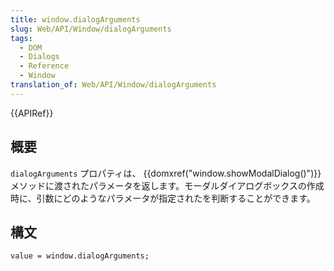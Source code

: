 ```yaml
---
title: window.dialogArguments
slug: Web/API/Window/dialogArguments
tags:
  - DOM
  - Dialogs
  - Reference
  - Window
translation_of: Web/API/Window/dialogArguments
---
```

{{APIRef}}

## 概要

`dialogArguments` プロパティは、 {{domxref("window.showModalDialog()")}} メソッドに渡されたパラメータを返します。モーダルダイアログボックスの作成時に、引数にどのようなパラメータが指定されたを判断することができます。

## 構文

```
value = window.dialogArguments;
```
